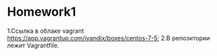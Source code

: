 # Homework1
1.Ссылка в облаке vagrant https://app.vagrantup.com/ivandix/boxes/centos-7-5;
2.В репозитории лежит Vagrantfile.
